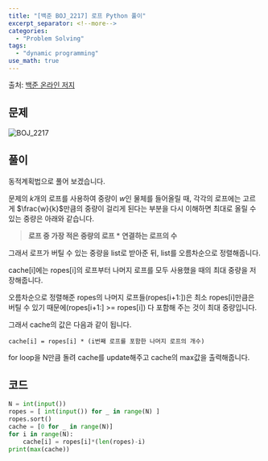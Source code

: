 ```yaml
---
title: "[백준 BOJ_2217] 로프 Python 풀이"
excerpt_separator: <!--more-->
categories:
  - "Problem Solving"
tags:
  - "dynamic programming"
use_math: true
---
```


출처: [백준 온라인 저지](https://www.acmicpc.net/problem/2217)

## 문제

![BOJ_2217](https://user-images.githubusercontent.com/59808674/161508836-4828209c-046d-4dab-ac06-aac27e77077b.PNG)

## 풀이

동적계획법으로 풀어 보겠습니다.

문제의 $k$개의 로프를 사용하여 중량이 $w$인 물체를 들어올릴 때, 각각의 로프에는 고르게 $\frac{w}{k}$만큼의 중량이 걸리게 된다는 부분을 다시 이해하면 최대로 올릴 수 있는 중량은 아래와 같습니다.

> **로프 중 가장 적은 중량의 로프 \* 연결하는 로프의 수**

그래서 로프가 버틸 수 있는 중량을 list로 받아준 뒤, list를 오름차순으로 정렬해줍니다.

cache\[i\]에는 ropes\[i\]의 로프부터 나머지 로프를 모두 사용했을 때의 최대 중량을 저장해줍니다.

오름차순으로 정렬해준 ropes의 나머지 로프들(ropes\[i+1:\])은 최소 ropes\[i\]만큼은 버틸 수 있기 때문에(ropes\[i+1:\] >= ropes\[i\]) 다 포함해 주는 것이 최대 중량입니다.

그래서 cache의 값은 다음과 같이 됩니다.

```
cache[i] = ropes[i] * (i번째 로프를 포함한 나머지 로프의 개수)
```

for loop을 N만큼 돌려 cache를 update해주고 cache의 max값을 출력해줍니다.

## 코드

```python
N = int(input())
ropes = [ int(input()) for _ in range(N) ]
ropes.sort()
cache = [0 for _ in range(N)]
for i in range(N):
    cache[i] = ropes[i]*(len(ropes)-i)
print(max(cache))
```
